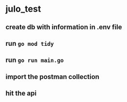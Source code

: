 # julo_test

## create db with information in .env file
## run `go mod tidy`
## run `go run main.go`
## import the postman collection 
## hit the api